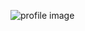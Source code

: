 ![profile image](https://avatars.githubusercontent.com/u/72583663?s=400&u=147ce48e3f93e310a9857adbad7ae1002807cb57&v=4)
